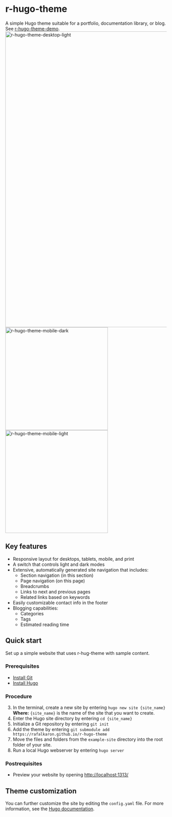 # r-hugo-theme

A simple Hugo theme suitable for a portfolio, documentation library, or blog. See [r-hugo-theme-demo](https://rafalkaron.github.io/r-hugo-theme-demo).
<img width="920" alt="r-hugo-theme-desktop-light" src="https://user-images.githubusercontent.com/45826759/175793931-f7810c7e-1ce9-438c-98f7-ee9c9a75536b.png"><img width="320" alt="r-hugo-theme-mobile-dark" src="https://user-images.githubusercontent.com/45826759/175793933-db7448a7-fd96-474c-8073-c05a09d6b7db.png">
<img width="320" alt="r-hugo-theme-mobile-light" src="https://user-images.githubusercontent.com/45826759/175793934-9d00a991-8e40-4c5d-8149-540c93b462cf.png">


## Key features

* Responsive layout for desktops, tablets, mobile, and print
* A switch that controls light and dark modes
* Extensive, automatically generated site navigation that includes:
  * Section navigation (in this section)
  * Page navigation (on this page)
  * Breadcrumbs
  * Links to next and previous pages
  * Related links based on keywords
* Easily customizable contact info in the footer
* Blogging capabilities:
  * Categories
  * Tags
  * Estimated reading time

## Quick start

Set up a simple website that uses r-hug-theme with sample content.

### Prerequisites

* [Install Git](https://git-scm.com/book/en/v2/Getting-Started-Installing-Git)
* [Install Hugo](https://gohugo.io/getting-started/quick-start/#step-1-install-hugo)

### Procedure

3. In the terminal, create a new site by entering `hugo new site {site_name}`  
**Where:** `{site_name}` is the name of the site that you want to create.
4. Enter the Hugo site directory by entering `cd {site_name}`
5. Initialize a Git repository by entering `git init`
6. Add the theme by entering `git submodule add https://rafalkaron.github.io/r-hugo-theme`
7. Move the files and folders from the `example-site` directory into the root folder of your site.
8. Run a local Hugo webserver by entering `hugo server`

### Postrequisites

* Preview your website by opening [http://localhost:1313/](http://localhost:1313/)

## Theme customization

You can further customize the site by editing the `config.yaml` file. For more information, see the [Hugo documentation](https://gohugo.io/documentation/).
